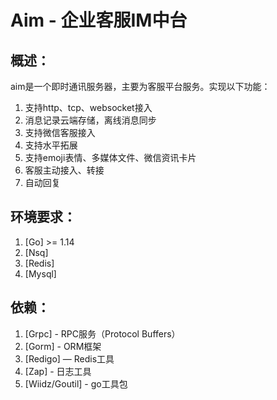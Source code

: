 # Aim -  企业客服IM中台

## 概述：
aim是一个即时通讯服务器，主要为客服平台服务。实现以下功能：
1. 支持http、tcp、websocket接入
2. 消息记录云端存储，离线消息同步
3. 支持微信客服接入
4. 支持水平拓展
5. 支持emoji表情、多媒体文件、微信资讯卡片
6. 客服主动接入、转接
7. 自动回复

## 环境要求：
1. [Go] >= 1.14
2. [Nsq]
3. [Redis]
4. [Mysql]

## 依赖：
1. [Grpc] - RPC服务（Protocol Buffers）
2. [Gorm] - ORM框架
3. [Redigo] — Redis工具
4. [Zap] - 日志工具
5. [Wiidz/Goutil] - go工具包